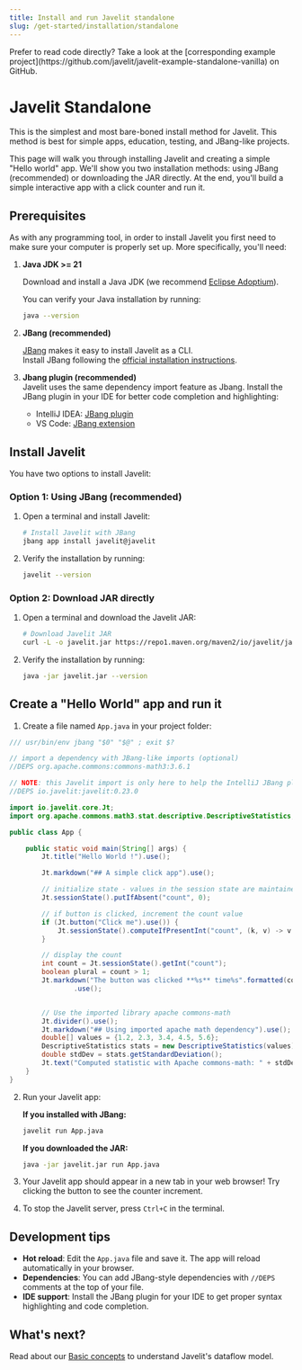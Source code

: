 ```yaml
---
title: Install and run Javelit standalone
slug: /get-started/installation/standalone
---
```


<Note>
Prefer to read code directly? Take a look at the [corresponding example project](https://github.com/javelit/javelit-example-standalone-vanilla) on GitHub.
</Note>


# Javelit Standalone

This is the simplest and most bare-boned install method for Javelit.
This method is best for simple apps, education, testing, and JBang-like projects.

This page will walk you through installing Javelit and creating a simple "Hello world" app. We'll show you two installation methods: using JBang (recommended) or downloading the JAR directly. At the end, you'll build a simple interactive app with a click counter and run it.

## Prerequisites

As with any programming tool, in order to install Javelit you first need to make sure your
computer is properly set up. More specifically, you'll need:

1. **Java JDK >= 21**

   Download and install a Java JDK (we recommend [Eclipse Adoptium](https://adoptium.net/)).

   You can verify your Java installation by running:
   ```bash
   java --version
   ```

2. **JBang (recommended)**

    [JBang](https://www.jbang.dev/) makes it easy to install Javelit as a CLI.  
    Install JBang following the [official installation instructions](https://www.jbang.dev/download/).  
    
3. **Jbang plugin (recommended)**  
    Javelit uses the same dependency import feature as Jbang. 
    Install the JBang plugin in your IDE for better code completion and highlighting: 
    - IntelliJ IDEA: [JBang plugin](https://plugins.jetbrains.com/plugin/18257-jbang)
    - VS Code: [JBang extension](https://marketplace.visualstudio.com/items?itemName=jbangdev.jbang-vscode)

## Install Javelit

You have two options to install Javelit:

### Option 1: Using JBang (recommended)

1. Open a terminal and install Javelit:

   ```bash
   # Install Javelit with JBang
   jbang app install javelit@javelit
   ```

2. Verify the installation by running:

   ```bash
   javelit --version
   ```

### Option 2: Download JAR directly

1. Open a terminal and download the Javelit JAR:

   ```bash
   # Download Javelit JAR
   curl -L -o javelit.jar https://repo1.maven.org/maven2/io/javelit/javelit/${JEAMLIT_VERSION}/javelit-${JEAMLIT_VERSION}-all.jar
   ```

2. Verify the installation by running:

   ```bash
   java -jar javelit.jar --version
   ```

## Create a "Hello World" app and run it

1. Create a file named `App.java` in your project folder:

```java
/// usr/bin/env jbang "$0" "$@" ; exit $?

// import a dependency with JBang-like imports (optional)
//DEPS org.apache.commons:commons-math3:3.6.1

// NOTE: this Javelit import is only here to help the IntelliJ JBang plugin - it is not strictly necessary
//DEPS io.javelit:javelit:0.23.0

import io.javelit.core.Jt;
import org.apache.commons.math3.stat.descriptive.DescriptiveStatistics;

public class App {

    public static void main(String[] args) {
        Jt.title("Hello World !").use();

        Jt.markdown("## A simple click app").use();

        // initialize state - values in the session state are maintained at each update
        Jt.sessionState().putIfAbsent("count", 0);

        // if button is clicked, increment the count value
        if (Jt.button("Click me").use()) {
            Jt.sessionState().computeIfPresentInt("count", (k, v) -> v + 1);
        }

        // display the count
        int count = Jt.sessionState().getInt("count");
        boolean plural = count > 1;
        Jt.markdown("The button was clicked **%s** time%s".formatted(count, plural ? "s" : ""))
                .use();


        // Use the imported library apache commons-math
        Jt.divider().use();
        Jt.markdown("## Using imported apache math dependency").use();
        double[] values = {1.2, 2.3, 3.4, 4.5, 5.6};
        DescriptiveStatistics stats = new DescriptiveStatistics(values);
        double stdDev = stats.getStandardDeviation();
        Jt.text("Computed statistic with Apache commons-math: " + stdDev).use();
    }
}
```

2. Run your Javelit app:

   **If you installed with JBang:**
   ```bash
   javelit run App.java
   ```

   **If you downloaded the JAR:**
   ```bash
   java -jar javelit.jar run App.java
   ```

5. Your Javelit app should appear in a new tab in your web browser! Try clicking the button to see the counter increment.

6. To stop the Javelit server, press `Ctrl+C` in the terminal.

## Development tips

- **Hot reload**: Edit the `App.java` file and save it. The app will reload automatically in your browser.
- **Dependencies**: You can add JBang-style dependencies with `//DEPS` comments at the top of your file.
- **IDE support**: Install the JBang plugin for your IDE to get proper syntax highlighting and code completion.

## What's next?

Read about our [Basic concepts](/get-started/fundamentals/main-concepts) to understand Javelit's dataflow model.
